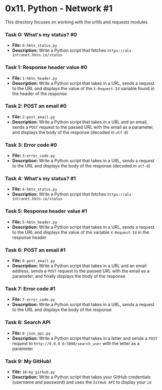 # 0x11. Python - Network #1

This directory focuses on working with the urllib and requests modules

### Task 0: What's my status? #0
- **File:** `0-hbtn_status.py`
- **Description:** Write a Python script that fetches `https://alx-intranet.hbtn.io/status`

### Task 1: Response header value #0
- **File:** `1-hbtn_header.py`
- **Description:** Write a Python script that takes in a URL, sends a request to the URL and displays the value of the `X-Request-Id` variable found in the header of the response

### Task 2: POST an email #0
- **File:** `2-post_email.py`
- **Description:** Write a Python script that takes in a URL and an email, sends a `POST` request to the passed URL with the email as a parameter, and displays the body of the response (decoded in `utf-8`)

### Task 3: Error code #0
- **File:** `3-error_code.py`
- **Description:** Write a Python script that takes in a URL, sends a request to the URL and displays the body of the response (decoded in `utf-8`)

### Task 4: What's my status? #1
- **File:** `4-hbtn_status.py`
- **Description:** Write a Python script that fetches `https://alx-intranet.hbtn.io/status`

### Task 5: Response header value #1
- **File:** `5-hbtn_header.py`
- **Description:** Write a Python script that takes in a URL, sends a request to the URL and displays the value of the variable `X-Request-Id` in the response header

### Task 6: POST an email #1
- **File:** `6-post_email.py`
- **Description:** Write a Python script that takes in a URL and an email address, sends a `POST` request to the passed URL with the email as a parameter, and finally displays the body of the response

### Task 7: Error code #1
- **File:** `7-error_code.py`
- **Description:** Write a Python script that takes in a URL, sends a request to the URL and displays the body of the response

### Task 8: Search API
- **File:** `8-json_api.py`
- **Description:** Write a Python script that takes in a letter and sends a `POST` request to `http://0.0.0.0:5000/search_user` with the letter as a parameter

### Task 9: My GitHub!
- **File:** `10-my_github.py`
- **Description:** Write a Python script that takes your GitHub credentials (username and password) and uses the `GitHub API` to display your `id`

